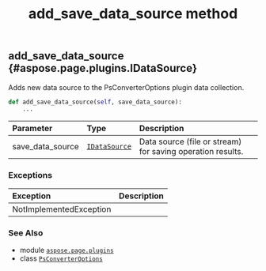 ﻿---
title: add_save_data_source method
second_title: Aspose.Page for Python via .NET API References
description: 
type: docs
weight: 30
url: /python-net/aspose.page.plugins/psconverteroptions/add_save_data_source/
is_root: false
---

## add_save_data_source {#aspose.page.plugins.IDataSource}

Adds new data source to the PsConverterOptions plugin data collection.



```python
def add_save_data_source(self, save_data_source):
    ...
```


| Parameter | Type | Description |
| :- | :- | :- |
| save_data_source | [`IDataSource`](/page/python-net/aspose.page.plugins/idatasource) | Data source (file or stream) for saving operation results. |
### Exceptions
| Exception | Description |
| :- | :- |
| NotImplementedException |  |





### See Also
* module [`aspose.page.plugins`](../../)
* class [`PsConverterOptions`](/page/python-net/aspose.page.plugins/psconverteroptions)
